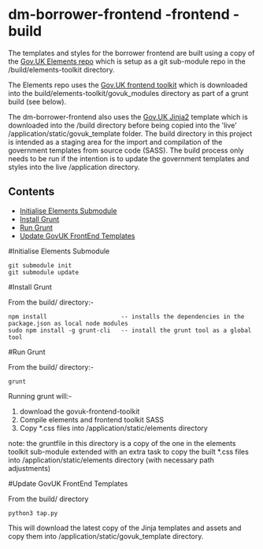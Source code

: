 
# dm-borrower-frontend -frontend - build

The templates and styles for the borrower frontend are built using a copy of the 
[Gov.UK Elements repo](https://github.com/alphagov/govuk_elements) which is setup as a git sub-module repo in the 
/build/elements-toolkit directory. 

The Elements repo uses the [Gov.UK frontend toolkit](https://github.com/alphagov/govuk_frontend_toolkit) which is 
downloaded into the build/elements-toolkit/govuk_modules directory as part of a grunt build (see below). 

The dm-borrower-frontend also uses the [Gov.UK Jinja2](https://github.com/alphagov/govuk_template) template which 
is downloaded into the /build directory before being copied into the 'live' /application/static/govuk_template folder.
The build directory in this project is intended as a staging area for the import and compilation of the 
government templates from source code (SASS). The build process only needs to be run if the intention is to update
the government templates and styles into the live /application directory.


## Contents
- [Initialise Elements Submodule](#initalise-elements-submodule)
- [Install Grunt](#install-grunt)
- [Run Grunt](#run-grunt)
- [Update GovUK FrontEnd Templates](#Update-GovUK-FrontEnd-Templates)

#Initialise Elements Submodule

```
git submodule init
git submodule update
```

#Install Grunt

From the build/ directory:-

```
npm install                     -- installs the dependencies in the package.json as local node modules
sudo npm install -g grunt-cli   -- install the grunt tool as a global tool
```

#Run Grunt

From the build/ directory:-

```
grunt
```

Running grunt will:-


1) download the govuk-frontend-toolkit
2) Compile elements and frontend toolkit SASS
3) Copy *.css files into /application/static/elements directory

note: the gruntfile in this directory is a copy of the one in the elements toolkit sub-module extended with an
extra task to copy the built *.css files into /application/static/elements directory (with necessary path adjustments)


#Update GovUK FrontEnd Templates


From the build/ directory

```
python3 tap.py
```

This will download the latest copy of the Jinja templates and assets and copy them into 
/application/static/govuk_template directory.

